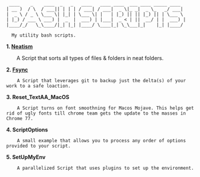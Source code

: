      ____    _    ____  _   _   ____   ____ ____  ___ ____ _____ ____  
    | __ )  / \  / ___|| | | | / ___| / ___|  _ \|_ _|  _ \_   _/ ___| 
    |  _ \ / _ \ \___ \| |_| | \___ \| |   | |_) || || |_) || | \___ \ 
    | |_) / ___ \ ___) |  _  |  ___) | |___|  _ < | ||  __/ | |  ___) |
    |____/_/   \_\____/|_| |_| |____/ \____|_| \_\___|_|    |_| |____/ 

      My utility bash scripts.
      
      
      
  **1. [Neatism](https://github.com/gauravat16/Bash-Scripts/blob/master/Neatism.md)**

        A Script that sorts all types of files & folders in neat folders.

 **2. [Fsync](https://github.com/gauravat16/Bash-Scripts/blob/master/Fsync.md)**

 		A Script that leverages git to backup just the delta(s) of your work to a safe loaction.

 **3. Reset_TextAA_MacOS**

 		A Script turns on font smoothning for Macos Mojave. This helps get rid of ugly fonts till chrome team gets the update to the masses in Chrome 77.

 **4. ScriptOptions**

 		A small example that allows you to process any order of options provided to your script.


 **5. SetUpMyEnv**

 		A parallelized Script that uses plugins to set up the environment.  


 
